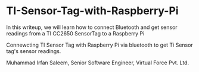 # TI-Sensor-Tag-with-Raspberry-Pi
In this writeup, we will learn how to connect Bluetooth and get sensor readings from a TI CC2650 SensorTag to a Raspberry Pi

Connewcting TI Sensor Tag with Raspberry Pi via bluetooth to get Ti Sensor tag's sensor readings.

Muhammad Irfan Saleem, Senior Software Engineer, Virtual Force Pvt. Ltd.

